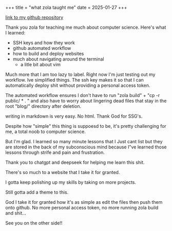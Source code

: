+++
title = "what zola taught me"
date = 2025-01-27
+++

[link to my github repository](https://github.com/Onoruuu/Onoruuu.github.io)

Thank you zola for teaching me much about computer science. Here's what I learned:

- SSH keys and how they work
- github automated workflow
- how to build and deploy websites
- much about navigating around the terminal 
    - a litle bit about vim 


Much more that I am too lazy to label. Right now I'm just testing out my workflow. Ive simplified things. The ssh key makes it so that I can automatically deploy shit without providing a personal access token. 

The automated workflow ensures I don't have to run "zola build" + "cp -r public/ * . " and also have to worry about lingering dead files that stay in the root "blog/" directory after deletion.

writing in markdown is very easy. No html. Thank God for SSG's.

Despite how "simple" this thing is suppoesd to be, it's pretty challenging for me, a total noob to computer science.

But I'm glad. I learned so many minute lessons that I Just cant list but they are stored in the back of my subconscious mind because I"ve learned those lessons through strife and pain and frustration. 

Thank you to chatgpt and deepseek for helping me learn this shit. 

There's so much to a website that I take it for granted.

I gotta keep polishing up my skills by taking on more projects. 

Still gotta add a theme to this.

God I take it for granted how it's as simple as edit the files then push them onto github. No more personal access token, no more running zola build and shit... 

See you on the other side!!
